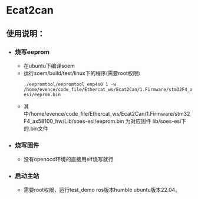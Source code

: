 # Ecat2can 

## 使用说明：
* ### 烧写eeprom
    * 在ubuntu下编译soem
    * 运行soem/build/test/linux下的程序(需要root权限) 
        ```
        ./eepromtool/eepromtool enp4s0 1 -w /home/evence/code_file/Ethercat_ws/Ecat2Can/1.Firmware/stm32F4_ax58100_hw/Lib/soes-esi/eeprom.bin
        ```
    * 其中/home/evence/code_file/Ethercat_ws/Ecat2Can/1.Firmware/stm32F4_ax58100_hw/Lib/soes-esi/eeprom.bin 为对应固件 lib/soes-esi下的.bin文件
* ### 烧写固件
    * 没有openocd环境的直接用elf烧写就行
* ### 启动主站
    * 需要root权限，运行test_demo ros版本humble ubuntu版本22.04。
